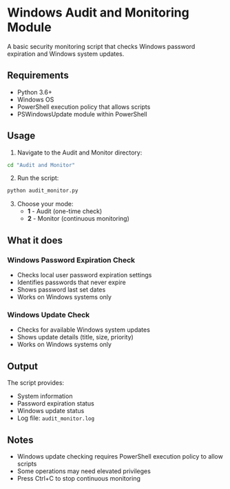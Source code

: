# Windows Audit and Monitoring Module

A basic security monitoring script that checks Windows password expiration and Windows system updates.

## Requirements

- Python 3.6+
- Windows OS
- PowerShell execution policy that allows scripts
- PSWindowsUpdate module within PowerShell

## Usage

1. Navigate to the Audit and Monitor directory:
```bash
cd "Audit and Monitor"
```

2. Run the script:
```bash
python audit_monitor.py
```

3. Choose your mode:
   - **1** - Audit (one-time check)
   - **2** - Monitor (continuous monitoring)

## What it does

### Windows Password Expiration Check
- Checks local user password expiration settings
- Identifies passwords that never expire
- Shows password last set dates
- Works on Windows systems only

### Windows Update Check
- Checks for available Windows system updates
- Shows update details (title, size, priority)
- Works on Windows systems only

## Output

The script provides:
- System information
- Password expiration status
- Windows update status
- Log file: `audit_monitor.log`

## Notes

- Windows update checking requires PowerShell execution policy to allow scripts
- Some operations may need elevated privileges
- Press Ctrl+C to stop continuous monitoring 